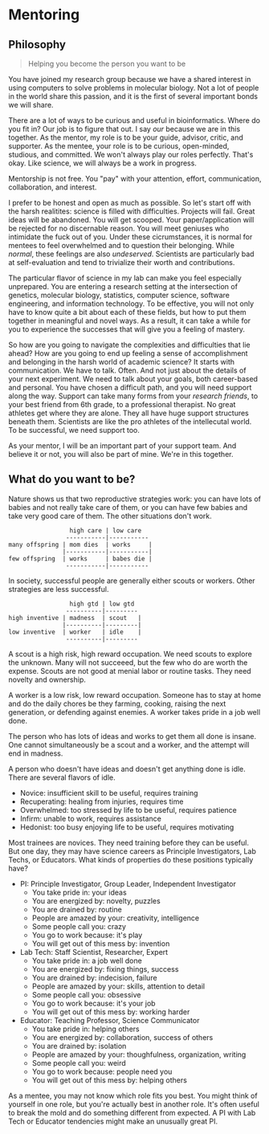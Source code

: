 Mentoring
=========

## Philosophy ##

> Helping you become the person you want to be

You have joined my research group because we have a shared interest in using
computers to solve problems in molecular biology. Not a lot of people in the
world share this passion, and it is the first of several important bonds we
will share.

There are a lot of ways to be curious and useful in bioinformatics. Where do
you fit in? Our job is to figure that out. I say _our_ because we are in this
together. As the mentor, my role is to be your guide, advisor, critic, and
supporter. As the mentee, your role is to be curious, open-minded, studious,
and committed. We won't always play our roles perfectly. That's okay. Like
science, we will always be a work in progress.

Mentorship is not free. You "pay" with your attention, effort, communication,
collaboration, and interest.

I prefer to be honest and open as much as possible. So let's start off with the
harsh realitites: science is filled with difficulties. Projects will fail.
Great ideas will be abandoned. You will get scooped. Your paper/application
will be rejected for no discernable reason. You will meet geniuses who
intimidate the fuck out of you. Under these cicrumstances, it is normal for
mentees to feel overwhelmed and to question their belonging. While _normal_,
these feelings are also _undeserved_. Scientists are particularly bad at
self-evaluation and tend to trivialize their worth and contributions.

The particular flavor of science in my lab can make you feel especially
unprepared. You are entering a research setting at the intersection of
genetics, molecular biology, statistics, computer science, software
engineering, and information technology. To be effective, you will not only
have to know quite a bit about each of these fields, but how to put them
together in meaningful and novel ways. As a result, it can take a while for you
to experience the successes that will give you a feeling of mastery.

So how are you going to navigate the complexities and difficulties that lie
ahead? How are you going to end up feeling a sense of accomplishment and
belonging in the harsh world of academic science? It starts with communication.
We have to talk. Often. And not just about the details of your next experiment.
We need to talk about your goals, both career-based and personal. You have
chosen a difficult path, and you will need support along the way. Support can
take many forms from your _research friends_, to your best friend from 6th
grade, to a professional therapist. No great athletes get where they are alone.
They all have huge support structures beneath them. Scientists are like the pro
athletes of the intellecutal world. To be successful, we need support too.

As your mentor, I will be an important part of your support team. And believe
it or not, you will also be part of mine. We're in this together.

## What do you want to be? ##

Nature shows us that two reproductive strategies work: you can have lots of
babies and not really take care of them, or you can have few babies and take
very good care of them. The other situations don't work.

```
                 high care | low care
                -----------|-----------
many offspring | mom dies  | works     |
               |-----------|-----------|
few offspring  | works     | babes die |
                -----------|-----------
```

In society, successful people are generally either scouts or workers. Other
strategies are less successful.

```
                 high gtd | low gtd
                ----------|---------
high inventive | madness  | scout   |
               |----------|---------|
low inventive  | worker   | idle    |
                ----------|---------
```

A scout is a high risk, high reward occupation. We need scouts to explore the
unknown. Many will not succeeed, but the few who do are worth the expense.
Scouts are not good at menial labor or routine tasks. They need novelty and
ownership.

A worker is a low risk, low reward occupation. Someone has to stay at home and
do the daily chores be they farming, cooking, raising the next generation, or
defending against enemies. A worker takes pride in a job well done.

The person who has lots of ideas and works to get them all done is insane. One
cannot simultaneously be a scout and a worker, and the attempt will end in
madness.

A person who doesn't have ideas and doesn't get anything done is idle. There
are several flavors of idle.

- Novice: insufficient skill to be useful, requires training
- Recuperating: healing from injuries, requires time
- Overwhelmed: too stressed by life to be useful, requires patience
- Infirm: unable to work, requires assistance
- Hedonist: too busy enjoying life to be useful, requires motivating

Most trainees are novices. They need training before they can be useful. But
one day, they may have science careers as Principle Investigators, Lab Techs,
or Educators. What kinds of properties do these positions typically have?

- PI: Principle Investigator, Group Leader, Independent Investigator
	- You take pride in: your ideas
	- You are energized by: novelty, puzzles
	- You are drained by: routine
	- People are amazed by your: creativity, intelligence
	- Some people call you: crazy
	- You go to work because: it's play
	- You will get out of this mess by: invention
- Lab Tech: Staff Scientist, Researcher, Expert
	- You take pride in: a job well done
	- You are energized by: fixing things, success
	- You are drained by: indecision, failure
	- People are amazed by your: skills, attention to detail
	- Some people call you: obsessive
	- You go to work because: it's your job
	- You will get out of this mess by: working harder
- Educator: Teaching Professor, Science Communicator
	- You take pride in: helping others
	- You are energized by: collaboration, success of others
	- You are drained by: isolation
	- People are amazed by your: thoughfulness, organization, writing
	- Some people call you: weird
	- You go to work because: people need you
	- You will get out of this mess by: helping others

As a mentee, you may not know which role fits you best. You might think of
yourself in one role, but you're actually best in another role. It's often
useful to break the mold and do something different from expected. A PI with
Lab Tech or Educator tendencies might make an unusually great PI.

